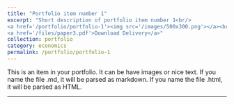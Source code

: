 ```yaml
---
title: "Portfolio item number 1"
excerpt: "Short description of portfolio item number 1<br/>
<a href='/portfolio/portfolio-1'><img src='/images/500x300.png'></a><br/>
<a href='/files/paper3.pdf'>Download Delivery</a>"
collection: portfolio
category: economics
permalink: /portfolio/portfolio-1
---
```


This is an item in your portfolio. It can be have images or nice text. If you name the file .md, it will be parsed as markdown. If you name the file .html, it will be parsed as HTML.  

---

